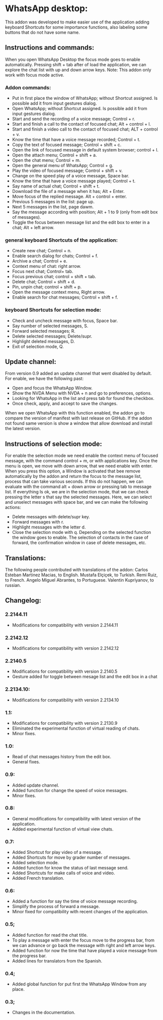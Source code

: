 # WhatsApp desktop:
This addon was developed to make easier use of the application adding keyboard Shortcuts for some importance functions, also labeling some buttons that do not have some name.

## Instructions and commands:
When you open WhatsApp Desktop the focus mode goes to enable automatically. Pressing shift + tab after of load the application, we can explore the chat list with up and down arrow keys.
Note: This addon only work with focus mode active.

### Addon commands:

* Put in first place the window of WhatsApp; without Shortcut assigned. Is possible add it from input gestures dialog.
* Open WhatsApp; without Shortcut assigned. Is possible add it from input gestures dialog.
* Start and send the recording of a voice message; Control + r.
* Start and finish a call to the contact of focused chat; Alt + control + l.
* Start and finish a video call to the contact of focused chat; ALT + control + v.
* Know the time that have a voice message recorded; Control + t.
* Copy the text of focused message; Control + shift + c.
* Open the link of focused message in default system browser; control + l.
* Open the attach menu; Control + shift + a.
* Open the chat menu; Control + m.
* Open the general menu of WhatsApp; Control + g.
* Play the video of focused message; Control + shift + v.
* Change on the speed play of a voice message, Space bar.
* Know the time that have a voice message played; Control + t.
* Say name of actual chat; Control + shift + t.
* Download the file of a message when it has; Alt + Enter.
* Move focus of the replied message. Alt + control + enter.
* Previous 5 messages in the list: page up.
* Next 5 messages in the list, page dawm.
* Say the message according with position; Alt + 1 to 9 (only from edit box of messages).
* Toggle the focus between message list and the edit box to enter in a chat; Alt + left arrow.

### general keyboard Shortcuts of the application:

* Create new chat; Control + n.
* Enable search dialog for chats; Control + f.
* Archive a chat; Control + e.
* Context menu of chat: right arrow.
* Focus next chat; Control+ tab.
* Focus previous chat; control + shift + tab.
* Delete chat; Control + shift + d.
* Pin, unpin chat; control + shift + p.
* Open the message context menu, Right arrow.
* Enable search for chat messages; Control + shift + f.

### keyboard Shortcuts for selection mode:

* Check and uncheck message with focus, Space bar.
* Say number of selected messages, S.
* Forward selected messages; R.
* Delete selected messages; Delete/supr.
* Highlight deleted messages, D.
* Exit of selection mode, Q.

## Update channel:
From version 0.9 added an update channel that went disabled by default.
For enable, we have the following past:
* Open and focus the WhatsApp Window.
* Show the NVDA Menu with NVDA + n and go to preferences, options.
* Looking for WhatsApp in the list and press tab for found the checkbox.
* Once check, apply, and accept to save the changes.

When we open WhatsApp with this function enabled, the addon go to compare the version of manifest with last release on GitHub. If the addon not found same version is show a window that allow download and install the latest version.

## Instructions of selection mode:
For enable the selection mode we need enable the context menu of focused message, with the command control + m, or with applications key.
Once the menu is open, we move with down arrow, that we need enable with enter.
When you press this option, a Window is activated that bee remove automatically by the addon and return the focus to the message list, process that can take various seconds. If this do not happen, we can evaluate with the command alt + down arrow or pressing tab to message list.
If everything Is ok, we are in the selection mode, that we can check pressing the letter s that say the selected messages.
Here, we can select and unselect messages with space bar, and we can make the following actions:
* Delete messages with delete/supr key.
* Forward messages with r.
* Highlight messages with the letter d.
* Close the selection mode with q.
Depending on the selected function the window goes to enable. The selection of contacts in the case of forward, the confirmation window in case of delete messages, etc.

## Translations:
The following people contributed with translations of the addon:
	Carlos Esteban Martinez Macias, to English.
	Mustafa Elçiçek, to Turkish.
	Remi Ruiz, to French.
	Angelo Miguel Abrantes, to Portuguese.
	Valentin Kupriyanov, to russian.

## Changelog:
### 2.2144.11

* Modifications for compatibility with version 2.2144.11

### 2.2142.12

* Modifications for compatibility with version 2.2142.12

### 2.2140.5

* Modifications for compatibility with version 2.2140.5
* Gesture added for toggle between mesage list and the edit box in a chat

### 2.2134.10:

* Modifications for compatibility with version 2.2134.10

### 1.1:

* Modifications for compatibility with version 2.2130.9
* Eliminated the experimental function of virtual reading of chats.
* Minor fixes.

### 1.0:

* Read of chat messages history from the edit box.
* General fixes.

### 0.9:

* Added update channel.
* Added function for change the speed of voice messages.
* Minor fixes.

### 0.8:

* General modifications for compatibility with latest version of the application.
* Added experimental function of virtual view chats.

### 0.7:

* Added Shortcut for play video of a message.
* Added Shortcuts for move by grader number of messages.
* Added selection mode.
* Added function for know the status of last message send.
* Added Shortcuts for make calls of voice and video.
* Added French translation.

### 0.6:

* Added a function for say the time of voice message recording.
* Simplify the process of forward a message.
* Minor fixed for compatibility with recent changes of the application.

### 0.5;

* Added function for read the chat title.
* To play a message with enter the focus move to the progress bar, from we can advance or go back the message with right and left arrow keys.
* Added function for now the time that have played a voice message from the progress bar.
* Added lines for translators from the Spanish.

### 0.4;

* Added global function for put first the WhatsApp Window from any place.

### 0.3;

* Changes in the documentation.
